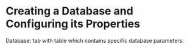 # Creating a Database and Configuring its Properties

Database: tab with table which contains specific database parameters.